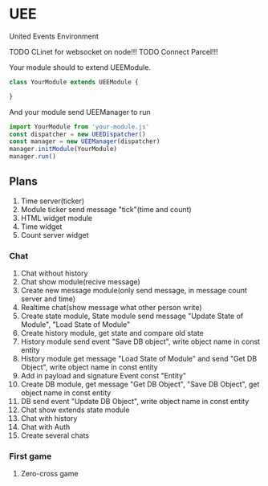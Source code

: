 # UEE
United Events Environment

TODO CLinet for websocket on node!!!
TODO Connect Parcel!!!

Your module should to extend UEEModule.

```javascript
class YourModule extends UEEModule {

}
```

And your module send UEEManager to run
```javascript
import YourModule from 'your-module.js'
const dispatcher = new UEEDispatcher()
const manager = new UEEManager(dispatcher)
manager.initModule(YourModule)
manager.run()
```

## Plans
1. Time server(ticker)
1. Module ticker send message "tick"(time and count)
1. HTML widget module
1. Time widget
1. Count server widget

### Chat
1. Chat without history
2. Chat show module(recive message)
2. Create new message module(only send message, in message count server and time)
2. Realtime chat(show message what other person write)
3. Create state module, State module send message "Update State of Module", "Load State of Module"
3. Create history module, get state and compare old state
3. History module send event "Save DB object", write object name in const entity 
3. History module get message "Load State of Module" and send "Get DB Object", write object name in const entity 
3. Add in payload and signature Event const "Entity"
3. Create DB module, get message  "Get DB  Object", "Save DB  Object", get object name in const entity 
3. DB send event "Update DB Object", write object name in const entity
3. Chat show extends state module
3. Chat with history
4. Chat with Auth
4. Create several chats

### First game
1. Zero-cross game